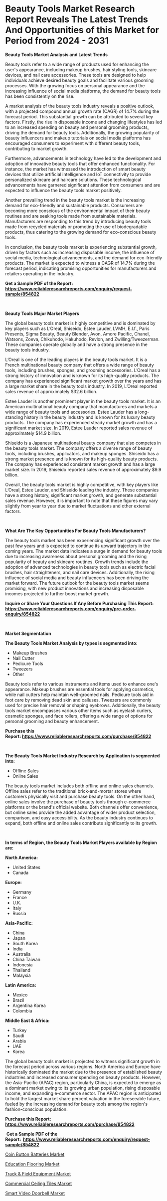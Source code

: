 <p><h1>Beauty Tools Market Research Report Reveals The Latest Trends And Opportunities of this Market for Period from 2024 - 2031</h1></p><p><strong>Beauty Tools Market Analysis and Latest Trends</strong></p>
<p><p>Beauty tools refer to a wide range of products used for enhancing the user's appearance, including makeup brushes, hair styling tools, skincare devices, and nail care accessories. These tools are designed to help individuals achieve desired beauty goals and facilitate various grooming processes. With the growing focus on personal appearance and the increasing influence of social media platforms, the demand for beauty tools has been consistently on the rise.</p><p>A market analysis of the beauty tools industry reveals a positive outlook, with a projected compound annual growth rate (CAGR) of 14.7% during the forecast period. This substantial growth can be attributed to several key factors. Firstly, the rise in disposable income and changing lifestyles has led to an increased spending on beauty and personal grooming products, driving the demand for beauty tools. Additionally, the growing popularity of beauty influencers and makeup tutorials on social media platforms has encouraged consumers to experiment with different beauty tools, contributing to market growth.</p><p>Furthermore, advancements in technology have led to the development and adoption of innovative beauty tools that offer enhanced functionality. For instance, the market has witnessed the introduction of smart beauty devices that utilize artificial intelligence and IoT connectivity to provide personalized skincare and haircare solutions. These technological advancements have garnered significant attention from consumers and are expected to influence the beauty tools market positively.</p><p>Another prevailing trend in the beauty tools market is the increasing demand for eco-friendly and sustainable products. Consumers are becoming more conscious of the environmental impact of their beauty routines and are seeking tools made from sustainable materials. Manufacturers are responding to this trend by introducing beauty tools made from recycled materials or promoting the use of biodegradable products, thus catering to the growing demand for eco-conscious beauty tools.</p><p>In conclusion, the beauty tools market is experiencing substantial growth, driven by factors such as increasing disposable income, the influence of social media, technological advancements, and the demand for eco-friendly products. The market is expected to witness a CAGR of 14.7% during the forecast period, indicating promising opportunities for manufacturers and retailers operating in the industry.</p></p>
<p><strong>Get a Sample PDF of the Report:&nbsp; <a href="https://www.reliableresearchreports.com/enquiry/request-sample/854822">https://www.reliableresearchreports.com/enquiry/request-sample/854822</a></strong></p>
<p>&nbsp;</p>
<p><strong>Beauty Tools Major Market Players</strong></p>
<p><p>The global beauty tools market is highly competitive and is dominated by key players such as L’Oreal, Shiseido, Estee Lauder, LVMH, E.l.f., Paris Presents, Sigma Beauty, Beauty Blender, Avon, Amore Pacific, Chanel, Watsons, Zoeva, Chikuhodo, Hakuhodo, Revlon, and Zwilling/Tweezerman. These companies operate globally and have a strong presence in the beauty tools industry.</p><p>L’Oreal is one of the leading players in the beauty tools market. It is a French multinational beauty company that offers a wide range of beauty tools, including brushes, sponges, and grooming accessories. L’Oreal has a strong history of innovation and is known for its high-quality products. The company has experienced significant market growth over the years and has a large market share in the beauty tools industry. In 2019, L’Oreal reported sales revenue of approximately $32.6 billion.</p><p>Estee Lauder is another prominent player in the beauty tools market. It is an American multinational beauty company that manufactures and markets a wide range of beauty tools and accessories. Estee Lauder has a long-standing history in the beauty industry and is known for its luxury beauty products. The company has experienced steady market growth and has a significant market size. In 2019, Estee Lauder reported sales revenue of approximately $14.9 billion.</p><p>Shiseido is a Japanese multinational beauty company that also competes in the beauty tools market. The company offers a diverse range of beauty tools, including brushes, applicators, and makeup sponges. Shiseido has a strong market presence and is known for its high-quality beauty products. The company has experienced consistent market growth and has a large market size. In 2019, Shiseido reported sales revenue of approximately $9.9 billion.</p><p>Overall, the beauty tools market is highly competitive, with key players like L’Oreal, Estee Lauder, and Shiseido leading the industry. These companies have a strong history, significant market growth, and generate substantial sales revenue. However, it is important to note that these figures may vary slightly from year to year due to market fluctuations and other external factors.</p></p>
<p>&nbsp;</p>
<p><strong>What Are The Key Opportunities For Beauty Tools Manufacturers?</strong></p>
<p><p>The beauty tools market has been experiencing significant growth over the past few years and is expected to continue its upward trajectory in the coming years. The market data indicates a surge in demand for beauty tools due to increasing awareness about personal grooming and the rising popularity of beauty and skincare routines. Growth trends include the adoption of advanced technologies in beauty tools such as electric facial brushes, hair straighteners, and nail care devices. Additionally, the rising influence of social media and beauty influencers has been driving the market forward. The future outlook for the beauty tools market seems promising, with new product innovations and increasing disposable incomes projected to further boost market growth.</p></p>
<p><strong>Inquire or Share Your Questions If Any Before Purchasing This Report: <a href="https://www.reliableresearchreports.com/enquiry/pre-order-enquiry/854822">https://www.reliableresearchreports.com/enquiry/pre-order-enquiry/854822</a></strong></p>
<p>&nbsp;</p>
<p><strong>Market Segmentation</strong></p>
<p><strong>The Beauty Tools Market Analysis by types is segmented into:</strong></p>
<p><ul><li>Makeup Brushes</li><li>Nail Cutter</li><li>Pedicure Tools</li><li>Tweezers</li><li>Other</li></ul></p>
<p><p>Beauty tools refer to various instruments and items used to enhance one's appearance. Makeup brushes are essential tools for applying cosmetics, while nail cutters help maintain well-groomed nails. Pedicure tools aid in foot care by removing dead skin and calluses. Tweezers are commonly used for precise hair removal or shaping eyebrows. Additionally, the beauty tools market encompasses various other items such as eyelash curlers, cosmetic sponges, and face rollers, offering a wide range of options for personal grooming and beauty enhancement.</p></p>
<p><strong>Purchase this Report:&nbsp;<a href="https://www.reliableresearchreports.com/purchase/854822">https://www.reliableresearchreports.com/purchase/854822</a></strong></p>
<p>&nbsp;</p>
<p><strong>The Beauty Tools Market Industry Research by Application is segmented into:</strong></p>
<p><ul><li>Offline Sales</li><li>Online Sales</li></ul></p>
<p><p>The beauty tools market includes both offline and online sales channels. Offline sales refer to the traditional brick-and-mortar stores where customers physically visit and purchase beauty tools. On the other hand, online sales involve the purchase of beauty tools through e-commerce platforms or the brand's official website. Both channels offer convenience, but online sales provide the added advantage of wider product selection, comparison, and easy accessibility. As the beauty industry continues to expand, both offline and online sales contribute significantly to its growth.</p></p>
<p>&nbsp;</p>
<p><strong>In terms of Region, the Beauty Tools Market Players available by Region are:</strong></p>
<p>
    <p> <strong> North America: </strong>
        <ul>
            <li>United States</li>
            <li>Canada</li>
        </ul>
        </p> 
    <p> <strong> Europe: </strong>
        <ul>
            <li>Germany</li>
            <li>France</li>
            <li>U.K.</li>
            <li>Italy</li>
            <li>Russia</li>
        </ul>
        </p> 
    <p> <strong> Asia-Pacific: </strong>
        <ul>
            <li>China</li>
            <li>Japan</li>
            <li>South Korea</li>
            <li>India</li>
            <li>Australia</li>
            <li>China Taiwan</li>
            <li>Indonesia</li>
            <li>Thailand</li>
            <li>Malaysia</li>
        </ul>
        </p> 
    <p> <strong> Latin America: </strong>
        <ul>
            <li>Mexico</li>
            <li>Brazil</li>
            <li>Argentina Korea</li>
            <li>Colombia</li>
        </ul>
        </p> 
    <p> <strong> Middle East & Africa: </strong>
        <ul>
            <li>Turkey</li>
            <li>Saudi</li>
            <li>Arabia</li>
            <li>UAE</li>
            <li>Korea</li>
        </ul>
    </p>
    </p>
<p><p>The global beauty tools market is projected to witness significant growth in the forecast period across various regions. North America and Europe have historically dominated the market due to the presence of established beauty industries and increased consumer spending on beauty products. However, the Asia-Pacific (APAC) region, particularly China, is expected to emerge as a dominant market owing to its growing urban population, rising disposable income, and expanding e-commerce sector. The APAC region is anticipated to hold the largest market share percent valuation in the foreseeable future, fueled by the increasing demand for beauty tools among the region's fashion-conscious population.</p></p>
<p><strong>Purchase this Report: <a href="https://www.reliableresearchreports.com/purchase/854822">https://www.reliableresearchreports.com/purchase/854822</a></strong></p>
<p>&nbsp;<strong>Get a Sample PDF of the Report:&nbsp;&nbsp;<a href="https://www.reliableresearchreports.com/enquiry/request-sample/854822">https://www.reliableresearchreports.com/enquiry/request-sample/854822</a></strong></p>
<p><strong></strong></p>
<p><p><a href="https://github.com/castoriffic/Market-Research-Report-List-2/blob/main/coin-button-batteries-market.md">Coin Button Batteries Market</a></p><p><a href="https://github.com/ashepherd82/Market-Research-Report-List-2/blob/main/education-flooring-market.md">Education Flooring Market</a></p><p><a href="https://github.com/lilstefpacute/Market-Research-Report-List-2/blob/main/track-field-equipment-market.md">Track & Field Equipment Market</a></p><p><a href="https://github.com/FassouRP/Market-Research-Report-List-2/blob/main/commercial-ceiling-tiles-market.md">Commercial Ceiling Tiles Market</a></p><p><a href="https://github.com/rexevange/Market-Research-Report-List-2/blob/main/smart-video-doorbell-market.md">Smart Video Doorbell Market</a></p></p>
